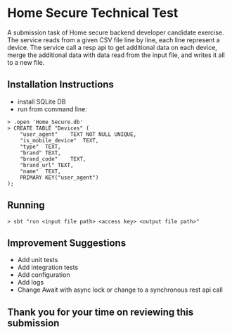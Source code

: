 # Home Secure Technical Test

A submission task of Home secure backend developer candidate exercise. 
The service reads from a given CSV file line by line, each line represent a device. 
The service call a resp api to get additional data on each device, merge the additional data with data read from the input file, 
and writes it all to a new file. 


## Installation Instructions 

* install SQLite DB
* run from command line:
```console
> .open 'Home_Secure.db'
> CREATE TABLE "Devices" (
	"user_agent"	TEXT NOT NULL UNIQUE,
	"is_mobile_device"	TEXT,
	"type"	TEXT,
	"brand"	TEXT,
	"brand_code"	TEXT,
	"brand_url"	TEXT,
	"name"	TEXT,
	PRIMARY KEY("user_agent")
);
``` 

## Running 

```console
> sbt "run <input file path> <access key> <output file path>"
```

## Improvement Suggestions

* Add unit tests
* Add integration tests
* Add configuration
* Add logs
* Change Await with async lock or change to a synchronous rest api call
 

## Thank you for your time on reviewing this submission


